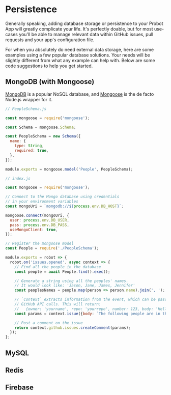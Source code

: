 # Persistence

Generally speaking, adding database storage or persistence to your Probot App will greatly complicate your life. It's perfectly doable, but for most use-cases you'll be able to manage relevant data within GitHub issues, pull requests and your app's configuration file.

For when you absolutely do need external data storage, here are some examples using a few popular database solutions. Your needs will be slightly different from what any example can help with. Below are some code suggestions to help you get started.

## MongoDB (with Mongoose)

[MongoDB](https://mongodb.com) is a popular NoSQL database, and [Mongoose](http://mongoosejs.com) is the de facto Node.js wrapper for it.

```js
// PeopleSchema.js

const mongoose = require('mongoose');

const Schema = mongoose.Schema;

const PeopleSchema = new Schema({
  name: {
    type: String,
    required: true,
  },
});

module.exports = mongoose.model('People', PeopleSchema);
```

```js
// index.js

const mongoose = require('mongoose');

// Connect to the Mongo database using credentials
// in your environment variables
const mongoUri = `mongodb://${process.env.DB_HOST}`;

mongoose.connect(mongoUri, {
  user: process.env.DB_USER,
  pass: process.env.DB_PASS,
  useMongoClient: true,
});

// Register the mongoose model
const People = require('./PeopleSchema');

module.exports = robot => {
  robot.on('issues.opened', async context => {
    // Find all the people in the database
    const people = await People.find().exec();

    // Generate a string using all the peoples' names.
    // It would look like: 'Jason, Jane, James, Jennifer'
    const peoplesNames = people.map(person => person.name).join(', ');

    // `context` extracts information from the event, which can be passed to
    // GitHub API calls. This will return:
    //   {owner: 'yourname', repo: 'yourrepo', number: 123, body: 'Hello World!}
    const params = context.issue({body: `The following people are in the database: ${peoplesNames}`})

    // Post a comment on the issue
    return context.github.issues.createComment(params);
  });
};
```

## MySQL

## Redis

## Firebase

